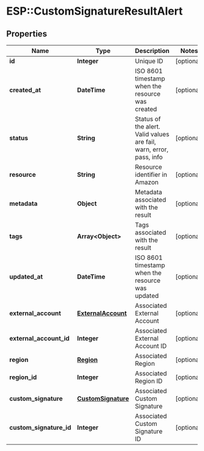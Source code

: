 # ESP::CustomSignatureResultAlert

## Properties
Name | Type | Description | Notes
------------ | ------------- | ------------- | -------------
**id** | **Integer** | Unique ID | [optional] 
**created_at** | **DateTime** | ISO 8601 timestamp when the resource was created | [optional] 
**status** | **String** | Status of the alert. Valid values are fail, warn, error, pass, info | [optional] 
**resource** | **String** | Resource identifier in Amazon | [optional] 
**metadata** | **Object** | Metadata associated with the result | [optional] 
**tags** | **Array&lt;Object&gt;** | Tags associated with the result | [optional] 
**updated_at** | **DateTime** | ISO 8601 timestamp when the resource was updated | [optional] 
**external_account** | [**ExternalAccount**](ExternalAccount.md) | Associated External Account | [optional] 
**external_account_id** | **Integer** | Associated External Account ID | [optional] 
**region** | [**Region**](Region.md) | Associated Region | [optional] 
**region_id** | **Integer** | Associated Region ID | [optional] 
**custom_signature** | [**CustomSignature**](CustomSignature.md) | Associated Custom Signature | [optional] 
**custom_signature_id** | **Integer** | Associated Custom Signature ID | [optional] 


